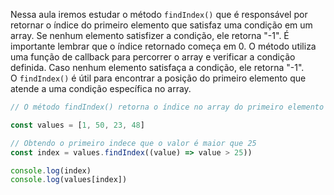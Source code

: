 Nessa aula iremos estudar o método `findIndex()` que é responsável por retornar o índice do primeiro elemento que satisfaz uma condição em um array. Se nenhum elemento satisfizer a condição, ele retorna "-1". É importante lembrar que o índice retornado começa em 0. O método utiliza uma função de callback para percorrer o array e verificar a condição definida. Caso nenhum elemento satisfaça a condição, ele retorna "-1". O `findIndex()` é útil para encontrar a posição do primeiro elemento que atende a uma condição específica no array.

```js
// O método findIndex() retorna o índice no array do primeiro elemento que satisfazer a condição. Caso contrário, retorna -1, indicando que nenhum elemento passou no teste.

const values = [1, 50, 23, 48]

// Obtendo o primeiro indece que o valor é maior que 25
const index = values.findIndex((value) => value > 25))

console.log(index)
console.log(values[index])
```
